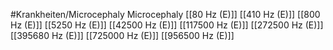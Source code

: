 #Krankheiten/Microcephaly
Microcephaly
[[80 Hz (E)]]
[[410 Hz (E)]]
[[800 Hz (E)]]
[[5250 Hz (E)]]
[[42500 Hz (E)]]
[[117500 Hz (E)]]
[[272500 Hz (E)]]
[[395680 Hz (E)]]
[[725000 Hz (E)]]
[[956500 Hz (E)]]